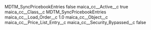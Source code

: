 <?xml version="1.0" encoding="UTF-8"?>
<CustomMetadata xmlns="http://soap.sforce.com/2006/04/metadata" xmlns:xsi="http://www.w3.org/2001/XMLSchema-instance" xmlns:xsd="http://www.w3.org/2001/XMLSchema">
    <label>MDTM_SyncPricebookEntries</label>
    <protected>false</protected>
    <values>
        <field>maica_cc__Active__c</field>
        <value xsi:type="xsd:boolean">true</value>
    </values>
    <values>
        <field>maica_cc__Class__c</field>
        <value xsi:type="xsd:string">MDTM_SyncPricebookEntries</value>
    </values>
    <values>
        <field>maica_cc__Load_Order__c</field>
        <value xsi:type="xsd:double">1.0</value>
    </values>
    <values>
        <field>maica_cc__Object__c</field>
        <value xsi:type="xsd:string">maica_cc__Price_List_Entry__c</value>
    </values>
    <values>
        <field>maica_cc__Security_Bypassed__c</field>
        <value xsi:type="xsd:boolean">false</value>
    </values>
</CustomMetadata>
